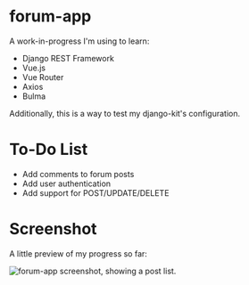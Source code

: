 # forum-app

A work-in-progress I'm using to learn:

- Django REST Framework
- Vue.js
- Vue Router
- Axios
- Bulma

Additionally, this is a way to test my django-kit's configuration.

# To-Do List

- Add comments to forum posts
- Add user authentication
- Add support for POST/UPDATE/DELETE

# Screenshot

A little preview of my progress so far:

![forum-app screenshot, showing a post list.](https://raw.githubusercontent.com/annaelde/forum-app/9fc0b9cfe4dd013d12efe76f297a3b1280683e9c/screenshot.PNG)